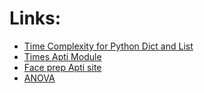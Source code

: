 # Links:

- [Time Complexity for Python Dict and List](https://www.geeksforgeeks.org/complexity-cheat-sheet-for-python-operations/)
- [Times Apti Module](https://drive.google.com/drive/u/1/folders/13sUFEFVIJBSObt_bwC89WoHv43Qgw96W)
- [Face prep Apti site](https://www.faceprep.in/tests/)
- [ANOVA](https://sciences.usca.edu/biology/zelmer/305/anova/)
